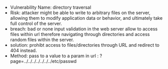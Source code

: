 - Vulnerability Name: directory traversal
- Risk: attacker might be able to write to arbitrary files on the server, allowing them to modify application data or behavior, and ultimately take full control of the server.
- breach: bad or none input validation in the web server allow to access files within url therefore navigating through directories and access random files within the server.
- solution: prohibt access to files/directories through URL and redirect to 404 instead.
- Method: pass to a value to a param in url : ?page=../../../../../../../etc/passwd